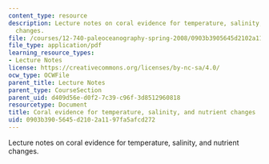 ```yaml
---
content_type: resource
description: Lecture notes on coral evidence for temperature, salinity, and nutrient
  changes.
file: /courses/12-740-paleoceanography-spring-2008/0903b3905645d2102a1197fa5afcd272_lec13.pdf
file_type: application/pdf
learning_resource_types:
- Lecture Notes
license: https://creativecommons.org/licenses/by-nc-sa/4.0/
ocw_type: OCWFile
parent_title: Lecture Notes
parent_type: CourseSection
parent_uid: d409d56e-d0f2-7c39-c96f-3d8512960818
resourcetype: Document
title: Coral evidence for temperature, salinity, and nutrient changes
uid: 0903b390-5645-d210-2a11-97fa5afcd272
---
```

Lecture notes on coral evidence for temperature, salinity, and nutrient changes.
